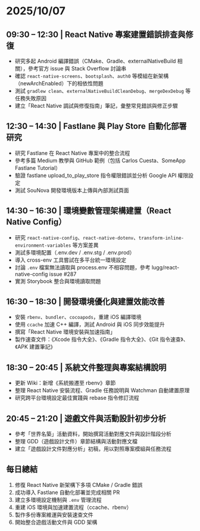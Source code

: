 # 2025/10/07

## 09:30 – 12:30 | React Native 專案建置錯誤排查與修復

- 研究多起 Android 編譯錯誤（CMake、Gradle、externalNativeBuild 相關），參考官方 issue 與 Stack Overflow 討論串
- 確認 `react-native-screens`、`bootsplash`、`auth0` 等模組在新架構（newArchEnabled）下的相依性問題
- 測試 `gradlew clean`、`externalNativeBuildCleanDebug`、`mergeDexDebug` 等任務失敗原因
- 建立「React Native 調試與修復指南」筆記，彙整常見錯誤與修正步驟

## 12:30 – 14:30 | Fastlane 與 Play Store 自動化部署研究

- 研究 Fastlane 在 React Native 專案中的整合流程
- 參考多篇 Medium 教學與 GitHub 範例（包括 Carlos Cuesta、SomeApp Fastlane Tutorial）
- 驗證 fastlane upload_to_play_store 指令權限錯誤並分析 Google API 權限設定
- 測試 SouNova 開發環境版本上傳與內部測試頁面

## 14:30 – 16:30 | 環境變數管理架構建置（React Native Config）

- 研究 `react-native-config`、`react-native-dotenv`、`transform-inline-environment-variables` 等方案差異
- 測試多環境配置（.env.dev / .env.stg / .env.prod）
- 導入 cross-env 工具嘗試在多平台統一環境設定
- 討論 `.env` 檔案無法讀取與 process.env 不相容問題，參考 lugg/react-native-config issue #287
- 實測 Storybook 整合與環境讀取問題

## 16:30 – 18:30 | 開發環境優化與建置效能改善

- 安裝 `rbenv`、`bundler`、`cocoapods`，重建 iOS 編譯環境
- 使用 `ccache` 加速 C++ 編譯，測試 Android 與 iOS 同步效能提升
- 撰寫「React Native 環境安裝與加速指南」
- 製作速查文件：《Xcode 指令大全》、《Gradle 指令大全》、《Git 指令速查》、《APK 建置筆記》

## 18:30 – 20:45 | 系統文件整理與專案結構說明

- 更新 Wiki：新增《系統搬遷至 rbenv》章節
- 整理 React Native 安裝流程、Gradle 任務說明與 Watchman 自動建置原理
- 研究跨平台環境設定最佳實踐與 rebase 指令修訂流程

## 20:45 – 21:20 | 遊戲文件與活動設計初步分析

- 參考「世界名築」活動資料，開始撰寫活動對應文件與設計階段分析
- 整理 GDD（遊戲設計文件）章節結構與活動對應文檔
- 建立「遊戲設計文件對應分析」初稿，用以對照專案模組與任務流程

## 每日總結

1. 修復 React Native 新架構下多項 CMake / Gradle 錯誤
2. 成功導入 Fastlane 自動化部署並完成相關 PR
3. 建立多環境設定機制與 `.env` 管理流程
4. 重建 iOS 環境與加速建置流程（ccache、rbenv）
5. 製作多份專案維運與安裝速查文件
6. 開始整合遊戲活動文件與 GDD 架構
